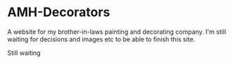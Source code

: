# AMH-Decorators

A website for my brother-in-laws painting and decorating company.
I'm still waiting for decisions and images etc to be able to finish this site.

Still waiting
